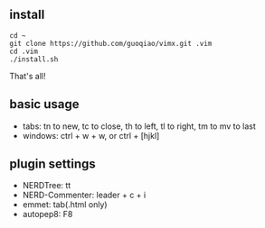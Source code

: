 ## install

    cd ~
    git clone https://github.com/guoqiao/vimx.git .vim
    cd .vim
    ./install.sh

That's all!

## basic usage
* tabs: tn to new, tc to close, th to left, tl to right, tm to mv to last
* windows: ctrl + w + w, or ctrl + [hjkl]

## plugin settings
* NERDTree: tt
* NERD-Commenter: leader + c + i
* emmet: tab(.html only)
* autopep8: F8


